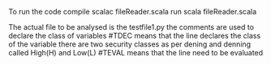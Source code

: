 To run the code
compile
scalac fileReader.scala
run
scala fileReader.scala

The actual file to be analysed is the testfile1.py
the comments are used to declare the class of variables
#TDEC means that the line declares the class of the variable
there are two security classes as per dening and denning called High(H) and Low(L)
#TEVAL means that the line need to be evaluated